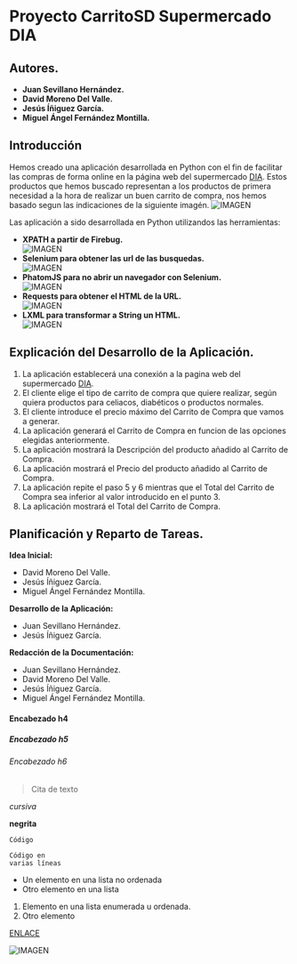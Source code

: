 # Proyecto CarritoSD Supermercado DIA

## Autores.
 * **Juan Sevillano Hernández.**
 * **David Moreno Del Valle.**
 * **Jesús Íñiguez García.**
 * **Miguel Ángel Fernández Montilla.**

## Introducción
Hemos creado una aplicación desarrollada en Python con el fin de facilitar las compras de forma online en la página web del supermercado [DIA](http://www.dia.es/compra-online/ "Página web del DIA"). Estos productos que hemos buscado representan a los productos de primera necesidad a la hora de realizar un buen carrito de compra, nos hemos basado segun las indicaciones de la siguiente imagén. ![IMAGEN](http://cdn01.ib.infobae.com/adjuntos/162/infografia/010/533/0010533787.jpg?0000-00-00-00-00-00 "Listado de Productos")

Las aplicación a sido desarrollada en Python utilizandos las herramientas:
 * **XPATH a partir de Firebug.**  
 ![IMAGEN](http://securityidiots.com/post_images/xpath_logo.png "xpaht")
 * **Selenium para obtener las url de las busquedas.**  
 ![IMAGEN](http://www.seleniumhq.org/images/big-logo.png "selenium")
 * **PhatomJS para no abrir un navegador con Selenium.**  
 ![IMAGEN](http://phantomjs.org/img/phantomjs-logo.png "phantomjs")
 * **Requests para obtener el HTML de la URL.**  
 ![IMAGEN](http://docs.python-requests.org/en/master/_static/requests-sidebar.png "requests")
 * **LXML para transformar a String un HTML.**  
 ![IMAGEN](http://lxml.de/s5/tagpython.png "LXML")

## Explicación del Desarrollo de la Aplicación.
 1. La aplicación establecerá una conexión a la pagina web del supermercado [DIA](http://www.dia.es/compra-online/ "Página web del DIA").
 2. El cliente elige el tipo de carrito de compra que quiere realizar, según quiera productos para celiacos, diabéticos o productos normales.
 3. El cliente introduce el precio máximo del Carrito de Compra que vamos a generar.
 4. La aplicación generará el Carrito de Compra en funcion de las opciones elegidas anteriormente.
 5. La aplicación mostrará la Descripción del producto añadido al Carrito de Compra.
 6. La aplicación mostrará el Precio del producto añadido al Carrito de Compra.
 7. La aplicación repite el paso 5 y 6 mientras que el Total del Carrito de Compra sea inferior al valor introducido en el punto 3.
 8. La aplicación mostrará el Total del Carrito de Compra.

## Planificación y Reparto de Tareas.
**Idea Inicial:**
 * David Moreno Del Valle.
 * Jesús Íñiguez García.
 * Miguel Ángel Fernández Montilla.

**Desarrollo de la Aplicación:**
* Juan Sevillano Hernández.
* Jesús Íñiguez García.

**Redacción de la Documentación:**
* Juan Sevillano Hernández.
* David Moreno Del Valle.
* Jesús Íñiguez García.
* Miguel Ángel Fernández Montilla.

#### Encabezado h4
##### Encabezado h5
###### Encabezado h6

> Cita de texto

*cursiva* 

**negrita**

 `Código`
 
  ```
 Código en 
 varias líneas
 ```

 * Un elemento en una lista no ordenada
 * Otro elemento en una lista

 1. Elemento en una lista enumerada u ordenada.
 2. Otro elemento


 [ENLACE](http://www.dia.es/compra-online/ "http://www.dia.es/compra-online/")

![IMAGEN](http://securityidiots.com/post_images/xpath_logo.png "Título de la imagen")
